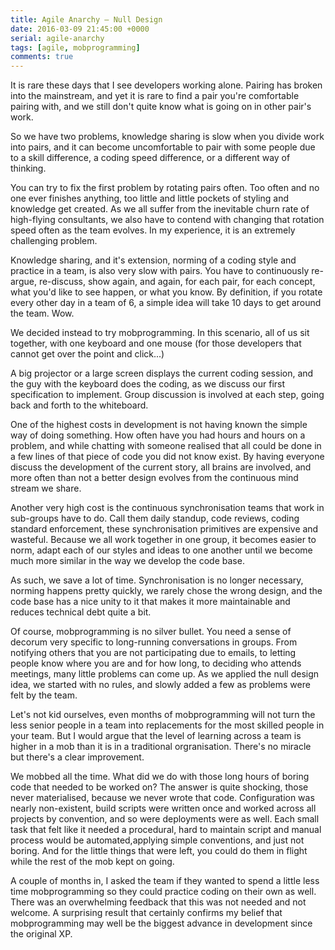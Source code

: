 ```yaml
---
title: Agile Anarchy – Null Design
date: 2016-03-09 21:45:00 +0000
serial: agile-anarchy
tags: [agile, mobprogramming]
comments: true
---
```


It is rare these days that I see developers working alone. Pairing has broken into the mainstream, and yet it is rare to find a pair you're comfortable pairing with, and we still don't quite know what is going on in other pair's work.

So we have two problems, knowledge sharing is slow when you divide work into pairs, and it can become uncomfortable to pair with some people due to a skill difference, a coding speed difference, or a different way of thinking.

You can try to fix the first problem by rotating pairs often. Too often and no one ever finishes anything, too little and little pockets of styling and knowledge get created. As we all suffer from the inevitable churn rate of high-flying consultants, we also have to contend with changing that rotation speed often as the team evolves. In my experience, it is an extremely challenging problem.

Knowledge sharing, and it's extension, norming of a coding style and practice in a team, is also very slow with pairs. You have to continuously re-argue, re-discuss, show again, and again, for each pair, for each concept, what you'd like to see happen, or what you know. By definition, if you rotate every other day in a team of 6, a simple idea will take 10 days to get around the team. Wow.

We decided instead to try mobprogramming. In this scenario, all of us sit together, with one keyboard and one mouse (for those developers that cannot get over the point and click...)

A big projector or a large screen displays the current coding session, and the guy with the keyboard does the coding, as we discuss our first specification to implement. Group discussion is involved at each step, going back and forth to the whiteboard.

One of the highest costs in development is not having known the simple way of doing something. How often have you had hours and hours on a problem, and while chatting with someone realised that all could be done in a few lines of that piece of code you did not know exist. By having everyone discuss the development of the current story, all brains are involved, and more often than not a better design evolves from the continuous mind stream we share.

Another very high cost is the continuous synchronisation teams that work in sub-groups have to do. Call them daily standup, code reviews, coding standard enforcement, these synchronisation primitives are expensive and wasteful. Because we all work together in one group, it becomes easier to norm, adapt each of our styles and ideas to one another until we become much more similar in the way we develop the code base.

As such, we save a lot of time. Synchronisation is no longer necessary, norming happens pretty quickly, we rarely chose the wrong design, and the code base has a nice unity to it that makes it more maintainable and reduces technical debt quite a bit.

Of course, mobprogramming is no silver bullet. You need a sense of decorum very specific to long-running conversations in groups. From notifying others that you are not participating due to emails, to letting people know where you are and for how long, to deciding who attends meetings, many little problems can come up. As we applied the null design idea, we started with no rules, and slowly added a few as problems were felt by the team.

Let's not kid ourselves, even months of mobprogramming will not turn the less senior people in a team into replacements for the most skilled people in your team. But I would argue that the level of learning across a team is higher in a mob than it is in a traditional orgranisation. There's no miracle but there's a clear improvement.

We mobbed all the time. What did we do with those long hours of boring code that needed to be worked on? The answer is quite shocking, those never materialised, because we never wrote that code. Configuration was nearly non-existent, build scripts were written once and worked across all projects by convention, and so were deployments were as well. Each small task that felt like it needed a procedural, hard to maintain script and manual process would be automated,applying simple conventions, and just not boring. And for the little things that were left, you could do them in flight while the rest of the mob kept on going.

A couple of months in, I asked the team if they wanted to spend a little less time mobprogramming so they could practice coding on their own as well. There was an overwhelming feedback that this was not needed and not welcome. A surprising result that certainly confirms my belief that mobprogramming may well be the biggest advance in development since the original XP.